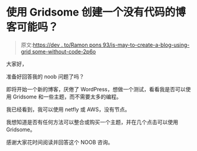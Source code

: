 # 使用 Gridsome 创建一个没有代码的博客可能吗？

> 原文:[https://dev . to/Ramon pons 93/is-may-to-create-a-blog-using-grid some-without-code-2p6o](https://dev.to/ramonpons93/is-it-possible-to-create-a-blog-using-gridsome-without-code-2p6o)

大家好，

准备好回答我的 noob 问题了吗？

即将开始一个新的博客，厌倦了 WordPress，想做一个测试，看看我是否可以使用 Gridsome 和一些主题，而不需要太多的编程。

我已经看到，我可以使用 netfly 或 AWS，没有节点。

我想知道是否有任何方法可以整合或购买一个主题，并在几个点击可以使用 Gridsome。

感谢大家花时间阅读并回答这个 NOOB 咨询。
